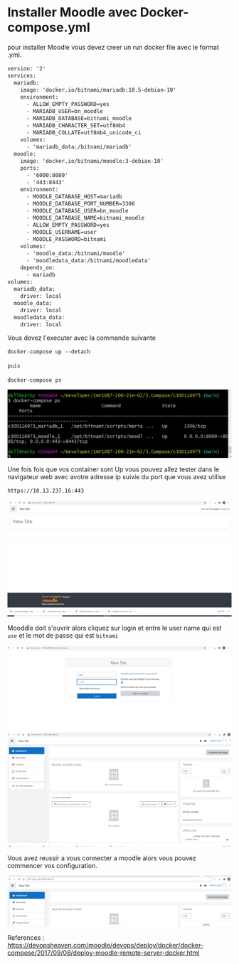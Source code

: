 # Installer Moodle avec Docker-compose.yml

pour installer Moodle vous devez creer un run docker file avec le format .yml. 


```
version: '2'
services:
  mariadb:
    image: 'docker.io/bitnami/mariadb:10.5-debian-10'
    environment:
      - ALLOW_EMPTY_PASSWORD=yes
      - MARIADB_USER=bn_moodle
      - MARIADB_DATABASE=bitnami_moodle
      - MARIADB_CHARACTER_SET=utf8mb4
      - MARIADB_COLLATE=utf8mb4_unicode_ci
    volumes:
      - 'mariadb_data:/bitnami/mariadb'
  moodle:
    image: 'docker.io/bitnami/moodle:3-debian-10'
    ports:
      - '6000:8080'
      - '443:8443'
    environment:
      - MOODLE_DATABASE_HOST=mariadb
      - MOODLE_DATABASE_PORT_NUMBER=3306
      - MOODLE_DATABASE_USER=bn_moodle
      - MOODLE_DATABASE_NAME=bitnami_moodle
      - ALLOW_EMPTY_PASSWORD=yes
      - MOODLE_USERNAME=user
      - MOODLE_PASSWORD=bitnami
    volumes:
      - 'moodle_data:/bitnami/moodle'  
      - 'moodledata_data:/bitnami/moodledata'
    depends_on:
      - mariadb
volumes:
  mariadb_data:
    driver: local
  moodle_data:
    driver: local
  moodledata_data:
    driver: local

```

Vous devez l'executer avec la commande suivante

``` 
docker-compose up --detach

puis

docker-compose ps

```

![image](d1.JPG)

Une fois fois que vos container sont Up vous pouvez allez tester dans le navigateur web avec avotre adresse ip suivie du port que vous avez utilise

```
https://10.13.237.16:443
```

![image](d4.JPG)

Mooddle doit s'ouvrir alors cliquez sur login et entre le user name qui est `use` et le mot de passe qui est `bitnami`

![image](d5.JPG)
![images](d3.JPG)

Vous avez reussir a vous connecter a moodle alors vous pouvez commencer vos configuration.

![image](d2.JPG)

References : https://devopsheaven.com/moodle/devops/deploy/docker/docker-compose/2017/09/08/deploy-moodle-remote-server-docker.html
